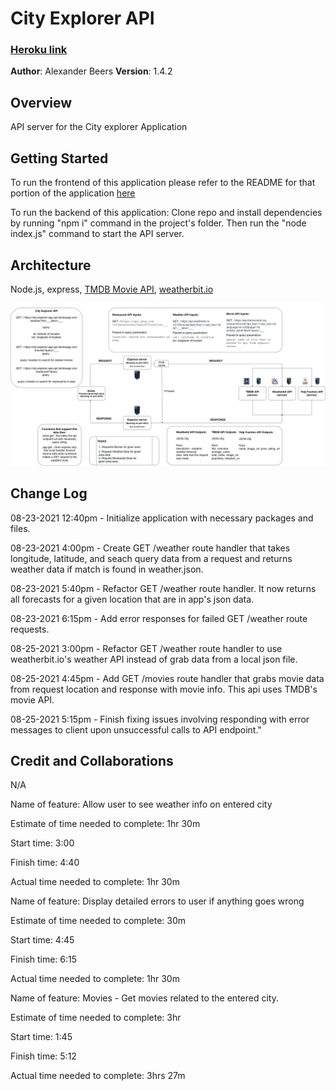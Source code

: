 # City Explorer API
### [Heroku link]()

**Author**: Alexander Beers
**Version**: 1.4.2

## Overview
API server for the City explorer Application

## Getting Started
To run the frontend of this application please refer to the README for that portion of the application [here](https://github.com/Beers15/City-explorer/blob/main/README.md)

To run the backend of this application: Clone repo and install dependencies by running "npm i" command in the project's folder. Then run the "node index.js" command to start the API server.  

## Architecture
Node.js, express, [TMDB Movie API](https://developers.themoviedb.org/3/getting-started/introduction), [weatherbit.io](https://www.weatherbit.io/)

![Data Flow Diagram](City-explorer-api-dataflow.jpg)

## Change Log
08-23-2021 12:40pm - Initialize application with necessary packages and files.

08-23-2021 4:00pm - Create GET /weather route handler that takes longitude, latitude, and seach query data from a request and returns weather data if match is found in weather.json.

08-23-2021 5:40pm - Refactor GET /weather route handler. It now returns all forecasts for a given location that are in app's json data.

08-23-2021 6:15pm - Add error responses for failed GET /weather route requests.

08-25-2021 3:00pm - Refactor GET /weather route handler to use weatherbit.io's weather API instead of grab data from a local json file.

08-25-2021 4:45pm - Add GET /movies route handler that grabs movie data from request location and response with movie info. This api uses TMDB's movie API.

08-25-2021 5:15pm - Finish fixing issues involving responding with error messages to client upon unsuccessful calls to API endpoint."

## Credit and Collaborations
N/A

Name of feature: Allow user to see weather info on entered city

Estimate of time needed to complete: 1hr 30m

Start time: 3:00

Finish time: 4:40

Actual time needed to complete: 1hr 30m

Name of feature: Display detailed errors to user if anything goes wrong

Estimate of time needed to complete: 30m

Start time: 4:45

Finish time: 6:15

Actual time needed to complete: 1hr 30m

Name of feature: Movies - Get movies related to the entered city.

Estimate of time needed to complete: 3hr

Start time: 1:45

Finish time: 5:12

Actual time needed to complete: 3hrs 27m
